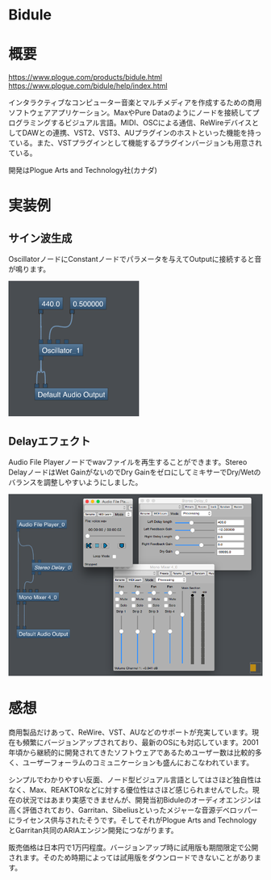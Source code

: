 Bidule
===

# 概要

https://www.plogue.com/products/bidule.html
https://www.plogue.com/bidule/help/index.html

インタラクティブなコンピューター音楽とマルチメディアを作成するための商用ソフトウェアアプリケーション。MaxやPure Dataのようにノードを接続してプログラミングするビジュアル言語。MIDI、OSCによる通信、ReWireデバイスとしてDAWとの連携、VST2、VST3、AUプラグインのホストといった機能を持っている。また、VSTプラグインとして機能するプラグインバージョンも用意されている。

開発はPlogue Arts and Technology社(カナダ)

# 実装例

## サイン波生成

OscillatorノードにConstantノードでパラメータを与えてOutputに接続すると音が鳴ります。

![sine](sine.png)

## Delayエフェクト

Audio File Playerノードでwavファイルを再生することができます。Stereo DelayノードはWet GainがないのでDry GainをゼロにしてミキサーでDry/Wetのバランスを調整しやすいようにしました。

![delay](delay.png)


# 感想

商用製品だけあって、ReWire、VST、AUなどのサポートが充実しています。現在も頻繁にバージョンアップされており、最新のOSにも対応しています。2001年頃から継続的に開発されてきたソフトウェアであるためユーザー数は比較的多く、ユーザーフォーラムのコミュニケーションも盛んにおこなわれています。

シンプルでわかりやすい反面、ノード型ビジュアル言語としてはさほど独自性はなく、Max、REAKTORなどに対する優位性はさほど感じられませんでした。現在の状況ではあまり実感できませんが、開発当初Biduleのオーディオエンジンは高く評価されており、Garritan、Sibeliusといったメジャーな音源デベロッパーにライセンス供与されたそうです。そしてそれがPlogue Arts and TechnologyとGarritan共同のARIAエンジン開発につながります。

販売価格は日本円で1万円程度。バージョンアップ時に試用版も期間限定で公開されます。そのため時期によっては試用版をダウンロードできないことがあります。

